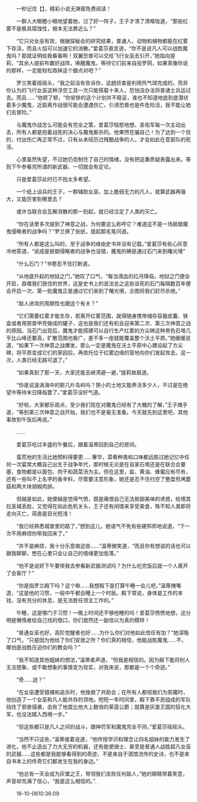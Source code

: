 　　一秒记住【】，精彩小说无弹窗免费阅读！

　　一群人大眼瞪小眼地望着她，过了好一阵子，王子才清了清喉咙道，“那些红雾不是极具腐蚀性，根本无法靠近么？”

　　“它只对女巫有效，根据探秘会的研究结果，普通人、动物和植物都能在红雾下存活，而且火焰可以加速它的消散。”爱葛莎直言道，“你不是说凡人可以战胜魔鬼吗？那就证明给我看看啊！双翼恐兽可以交给飞行女巫去引开，”她指向提莉，“其余人提前布置好战阵，唤醒魔鬼，等待它们前来自投罗网，如果真像你说的那样，一定能轻松吞掉这个据点对吧？”

　　罗兰笑着摇摇头，“我之前没有告诉你，这趟侦查是利用热气球完成的，而非你认为的飞行女巫这种浮空工具一次只能搭载十来人，恐怕没办法将普通士兵运过去。而且……”他顿了顿，“你安排的这个计划并不稳妥，谁也不知道地底到底潜伏着多少魔鬼，近距离作战很可能会遭遇伤亡，引诱恐兽也是件危险活，我不能让她们去冒险。”

　　与魔鬼作战怎么可能会有完全之策，爱葛莎恼怒地想，圣佑军每一次主动出击，所有人都是抱着战死的决心与魔鬼厮杀的。他果然在骗自己！为了达到一个目的，付出伤亡再正常不过，只有从未经历过残酷战争的人，才会如此在意部队的死活。

　　心里虽然失望，不过她仍克制住了自己的情绪，没有把这番质疑表露出来。等到下午参看完所谓的新武器，一切就会有定论。

　　只是爱葛莎此时已不抱太多希望。

　　一个纸上谈兵的王子，一群辅助女巫，加上脆弱无力的凡人，就算武器再强大，又能厉害到哪里去？

　　或许当联合会瓦解消散的那一刻起，就已经注定了人类的灭亡。

　　“你在话里多次提到了神意之战，为何要这么称呼它？难道这不是一场抵御魔鬼侵略者的战争吗？”罗兰换了张纸，提起鹅毛笔问道。

　　“所有人都是这么叫的，至于战争的缘由史书并没有记载。”爱葛莎有些心灰意冷地答道，“说成是抵御侵略者的战争也没错，魔鬼的确是通过石门来到曙光境”

　　“什么石门？”书卷忍不住打断道。

　　“从地底升起的地狱之门，”她叹了口气，“每当滴血的红月降临，地狱之门便会开启，吞噬我们居住的世界，这是史书上的说法总之这些该死的石门每隔数百年便会开启一次，第一批魔鬼正是通过它们来到了曙光境，企图将我们赶尽杀绝。”

　　“敌人进攻的周期性也跟这个有关？”

　　“它们需要红雾才能生存，若离开红雾范围，就得随身携带储存容器皮囊、铁盒或者用邪兽甲壳做成的罐子，这也是我们还有机会迎来第二次、第三次神意之战的原因。当石门出现后，魔鬼才能搭建可以自行生产红雾的方尖碑这种黑色石塔几乎比山峰还要高，扩散范围也极广，差不多一座就能覆盖整个沃土平原。”她缓缓说道，“如果下一次神意之战爆发，那么一定是魔鬼在沃土平原中心建设起了方尖碑，将平原变成它们的家园后，再依托位于红雾边缘的营地向你们发起攻击。这一次，人类已经无路可退了。”

　　“如果真到了那一天，大家还能去峡湾避一避，”提莉耸肩道。

　　“你是说漩涡海中的那几片岛屿吗？狭小的土地又能养活多少人，不过是在绝望中等待末日降临罢了。”爱葛莎没好气道。

　　“好啦，大家都乐观点，至少我们现在对魔鬼已经有了大概的了解，”王子摊手道，“等到第三次神意之战开始，我们也不是毫无准备。今天就先到这里吧，其他事放到午饭后再说。”

　　……

　　爱葛莎吃过丰盛的午餐后，跟着温蒂回到自己的房间。

　　蛮荒地的生活比她预料得要更……奢华，菜肴种类和口味都远胜过她记忆中任何一次宴席大概自己出生于战争年代，那时候无论是在自家石塔还是在联合会要塞，食物都是以面包、肉干和蔬菜汤为主。但在这里，盐、黄油、蜂蜜应有尽有，还有一些叫不上名字的香辛料，尽管要注意形象，她还是忍不住扫空了整盘煎烤蘑菇和两大块胡椒肉排。

　　但越是如此，她便越是觉得气愤，既是痛恨自己无法抵御美味的诱惑，给塔其拉圣城丢脸，又觉得在如此危机关头，王子还有闲情来享受美食，殊不知人类即将走向灭亡，简直是目光短浅！

　　“我已经熟悉城堡里的路了，”想到这儿，她语气不免有些硬邦邦地说道，“下一次不用麻烦你带我回来了。”

　　“并不是麻烦，我十分乐意做这些……”温蒂微笑道，“而且你有想说的话也可以跟我聊聊，憋在心里只会让自己的情绪更加低落。”

　　“他不是说好下午要带我去参看新武器测试吗？为什么吃完饭后就一个人离开了会客厅？”

　　“你是指罗兰殿下吗？这个嘛……我想殿下是打算午睡一会儿吧，”温蒂掩嘴道，“这是他的习惯，一般中午都会睡上一个时辰。殿下常说，身体是工作的本钱，没有充分的休息，是无法胜任领主工作的。”

　　午睡，这是哪门子习惯！一晚上时间还不够他睡的吗！爱葛莎愤愤地想，这分明是懒惰者给自己找的借口，你们居然还一副信以为真的模样！

　　“普通女巫也好，高阶觉醒者也好……为什么你们对他如此信任有加？”她深吸了口气，“只是因为他给了你们安居之所？你们真的相信，他能战胜魔鬼……不，哪怕是战胜压迫你们的教会吗？”

　　“我不知道其他姐妹的想法，”温蒂柔声道，“但我是相信的。因为殿下能将别人无法想象、或不敢想象的事情变为现实，对我来说，那都是一个个奇迹。”

　　“奇……迹？”

　　“在女巫遭受猎捕和追杀时，他挽救了共助会；在所有人都视我们为邪魔时，他创造了一个女巫和凡人能共存的领地。短短一年时间里，殿下靠平民组成的军队挡住了邪兽侵袭，击败了地盘比他大上数倍的莱茵公爵；就算是灰堡王国的狂化大军，也没法踏入西境一步。”

　　“但这些都只是凡人之间的战斗，跟神罚军和魔鬼完全不同，”爱葛莎摇摇头。

　　“当然不只这些，”温蒂接着说道，“他传授学识和理念让四名姐妹的能力发生了进化，他不止造出了力大无穷的机器，还有能使骑士、甚至是普通人战胜超凡女巫的武器……这些都是我能够看得到的奇迹，不是来自于酒馆流传的史诗，也不是来自书本上的传奇它们都发生在我的身边。”

　　“他总有一天会成为灰堡之王，带领我们击败任何敌人，”她的眼睛带着笑意，声音却充满了信心，“我是这么相信的。”.

　　16-10-0610:36:09
